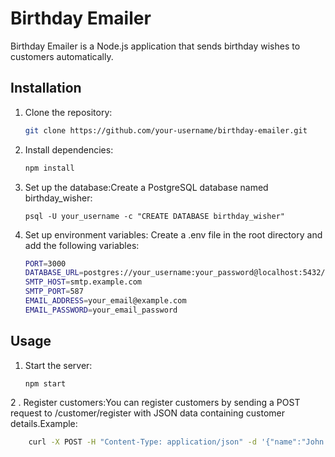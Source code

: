 # Birthday Emailer

Birthday Emailer is a Node.js application that sends birthday wishes to customers automatically.

## Installation

1. Clone the repository:

   ```bash
   git clone https://github.com/your-username/birthday-emailer.git

   ```

2. Install dependencies:

   ```bash
   npm install

   ```

3. Set up the database:Create a PostgreSQL database named birthday_wisher:

   ```base
   psql -U your_username -c "CREATE DATABASE birthday_wisher"

   ```

4. Set up environment variables: Create a .env file in the root directory and add the following variables:
   ```bash
   PORT=3000
   DATABASE_URL=postgres://your_username:your_password@localhost:5432/birthday_wisher
   SMTP_HOST=smtp.example.com
   SMTP_PORT=587
   EMAIL_ADDRESS=your_email@example.com
   EMAIL_PASSWORD=your_email_password
   ```

## Usage

1. Start the server:
   ```bash
   npm start
   ```

2 . Register customers:You can register customers by sending a POST request to /customer/register with JSON data containing customer details.Example:

```bash
    curl -X POST -H "Content-Type: application/json" -d '{"name":"John Doe","email":"john@example.com","birthday":"1990-04-25"}' http://localhost:3000/customer/register

```
